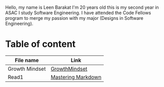 Hello, my name is Leen Barakat I'm 20 years old this is my second year in ASAC I study Software Engineering. I have attended the Code Fellows program to merge my passion with my major (Designs in Software Engineering).


# Table of content

 File name | Link 
-----------|----------
 Growth Mindset | [GrowthMindset](https://leenbarakat.github.io/reading-notes/Growthmindset) 
Read1 | [Mastering Markdown](https://leenbarakat.github.io/reading-notes/Read1)

